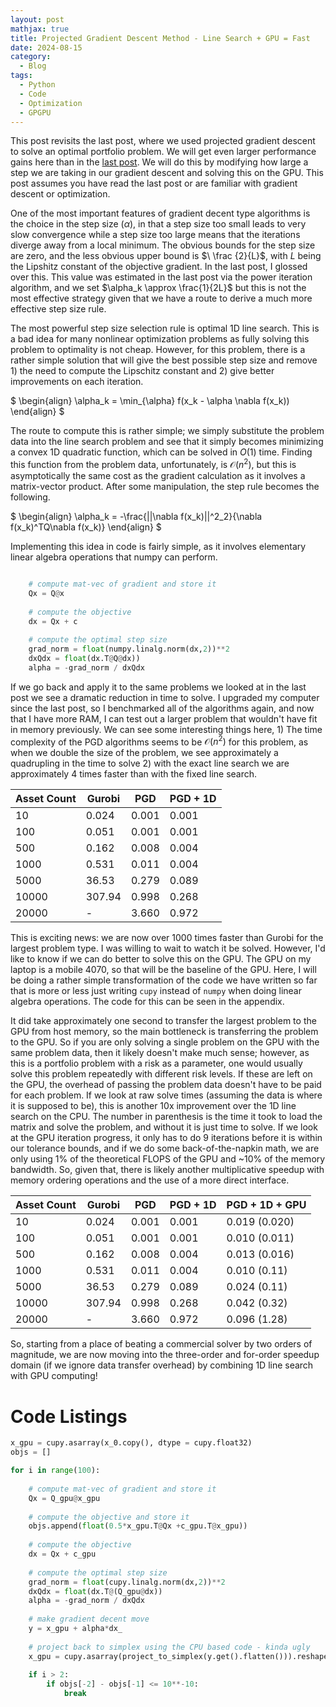 ```yaml
---
layout: post
mathjax: true
title: Projected Gradient Descent Method - Line Search + GPU = Fast
date: 2024-08-15
category:
  - Blog
tags:
  - Python
  - Code
  - Optimization
  - GPGPU
---
```


This post revisits the last post, where we used projected gradient descent to solve an optimal portfolio problem. We will get even larger performance gains here than in the [last post](https://dkenefake.github.io/blog/pgd). We will do this by modifying how large a step we are taking in our gradient descent and solving this on the GPU. This post assumes you have read the last post or are familiar with gradient descent or optimization.

One of the most important features of gradient decent type algorithms is the choice in the step size ($\alpha$), in that a step size too small leads to very slow convergence while a step size too large means that the iterations diverge away from a local minimum. The obvious bounds for the step size are zero, and the less obvious upper bound is $\ \frac {2}{L}$, with $L$ being the Lipshitz constant of the objective gradient. In the last post, I glossed over this. This value was estimated in the last post via the power iteration algorithm, and we set $\alpha_k \approx \frac{1}{2L}$ but this is not the most effective strategy given that we have a route to derive a much more effective step size rule. 

The most powerful step size selection rule is optimal 1D line search. This is a bad idea for many nonlinear optimization problems as fully solving this problem to optimality is not cheap. However, for this problem, there is a rather simple solution that will give the best possible step size and remove 1) the need to compute the Lipschitz constant and 2) give better improvements on each iteration.

$
\begin{align}
\alpha_k = \min_{\alpha} f(x_k - \alpha \nabla f(x_k))
\end{align}
$

The route to compute this is rather simple; we simply substitute the problem data into the line search problem and see that it simply becomes minimizing a convex 1D quadratic function, which can be solved in $O(1)$ time. Finding this function from the problem data, unfortunately, is $\mathcal{O}(n^2)$, but this is asymptotically the same cost as the gradient calculation as it involves a matrix-vector product. After some manipulation, the step rule becomes the following.

$
\begin{align}
\alpha_k = -\frac{||\nabla f(x_k)||^2_2}{\nabla f(x_k)^TQ\nabla f(x_k)}
\end{align}
$

Implementing this idea in code is fairly simple, as it involves elementary linear algebra operations that numpy can perform.

```python

    # compute mat-vec of gradient and store it
    Qx = Q@x
    
    # compute the objective
    dx = Qx + c
    
    # compute the optimal step size
    grad_norm = float(numpy.linalg.norm(dx,2))**2
    dxQdx = float(dx.T@Q@dx))    
    alpha = -grad_norm / dxQdx
```


If we go back and apply it to the same problems we looked at in the last post we see a dramatic reduction in time to solve. I upgraded my computer since the last post, so I benchmarked all of the algorithms again, and now that I have more RAM, I can test out a larger problem that wouldn't have fit in memory previously. We can see some interesting things here, 1) The time complexity of the PGD algorithms seems to be $\mathcal{O}(n^2)$ for this problem, as when we double the size of the problem, we see approximately a quadrupling in the time to solve 2) with the exact line search we are approximately 4 times faster than with the fixed line search. 


| Asset Count | Gurobi       | PGD        | PGD + 1D |
|-------------|--------------|------------|----------|
| 10          | 0.024        | 0.001      |  0.001   |
| 100         | 0.051        | 0.001      |  0.001   |
| 500         | 0.162        | 0.008      |  0.004   |
| 1000        | 0.531        | 0.011      |  0.004   |
| 5000        | 36.53        | 0.279      |  0.089   |
| 10000       | 307.94       | 0.998      |  0.268   |
| 20000       | -            | 3.660      |  0.972   |

This is exciting news: we are now over 1000 times faster than Gurobi for the largest problem type. I was willing to wait to watch it be solved. However, I'd like to know if we can do better to solve this on the GPU. The GPU on my laptop is a mobile 4070, so that will be the baseline of the GPU. Here, I will be doing a rather simple transformation of the code we have written so far that is more or less just writing ``cupy`` instead of ``numpy`` when doing linear algebra operations. The code for this can be seen in the appendix.


It did take approximately one second to transfer the largest problem to the GPU from host memory, so the main bottleneck is transferring the problem to the GPU. So if you are only solving a single problem on the GPU with the same problem data, then it likely doesn't make much sense; however, as this is a portfolio problem with a risk as a parameter, one would usually solve this problem repeatedly with different risk levels. If these are left on the GPU, the overhead of passing the problem data doesn't have to be paid for each problem. If we look at raw solve times (assuming the data is where it is supposed to be), this is another 10x improvement over the 1D line search on the CPU. The number in parenthesis is the time it took to load the matrix and solve the problem, and without it is just time to solve. If we look at the GPU iteration progress, it only has to do 9 iterations before it is within our tolerance bounds, and if we do some back-of-the-napkin math, we are only using 1% of the theoretical FLOPS of the GPU and ~10% of the memory bandwidth. So, given that, there is likely another multiplicative speedup with memory ordering operations and the use of a more direct interface.


| Asset Count | Gurobi       | PGD        | PGD + 1D |  PGD + 1D + GPU  | 
|-------------|--------------|------------|----------|------------------|
| 10          | 0.024        | 0.001      |  0.001   |  0.019 (0.020)   |
| 100         | 0.051        | 0.001      |  0.001   |  0.010 (0.011)   |
| 500         | 0.162        | 0.008      |  0.004   |  0.013 (0.016)   |
| 1000        | 0.531        | 0.011      |  0.004   |  0.010 (0.11)    |
| 5000        | 36.53        | 0.279      |  0.089   |  0.024 (0.11)    |
| 10000       | 307.94       | 0.998      |  0.268   |  0.042 (0.32)    |
| 20000       | -            | 3.660      |  0.972   |  0.096 (1.28)    |

So, starting from a place of beating a commercial solver by two orders of magnitude, we are now moving into the three-order and for-order speedup domain (if we ignore data transfer overhead) by combining 1D line search with GPU computing!

# Code Listings

```python
x_gpu = cupy.asarray(x_0.copy(), dtype = cupy.float32)
objs = []

for i in range(100):
    
    # compute mat-vec of gradient and store it
    Qx = Q_gpu@x_gpu
    
    # compute the objective and store it
    objs.append(float(0.5*x_gpu.T@Qx +c_gpu.T@x_gpu))
    
    # compute the objective
    dx = Qx + c_gpu
    
    # compute the optimal step size
    grad_norm = float(cupy.linalg.norm(dx,2))**2
    dxQdx = float(dx.T@(Q_gpu@dx))    
    alpha = -grad_norm / dxQdx
    
    # make gradient decent move
    y = x_gpu + alpha*dx_
    
    # project back to simplex using the CPU based code - kinda ugly 
    x_gpu = cupy.asarray(project_to_simplex(y.get().flatten())).reshape(-1,1)
    
    if i > 2:
        if objs[-2] - objs[-1] <= 10**-10:
            break
 ```
